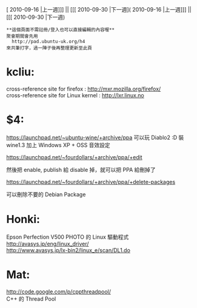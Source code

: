 [ 2010-09-16 |上一週]]] || [[[ 2010-09-30 |下一週]( 2010-09-16 |上一週]]] || [[[ 2010-09-30 |下一週)




    **這個頁面不需註冊/登入也可以直接編輯的內容喔**
    聚會期間會先用 
      http://pad.ubuntu-uk.org/h4 
    來共筆打字，過一陣子後再整理更新至此頁



# kcliu:


cross-reference site for firefox :
<http://mxr.mozilla.org/firefox/>     
cross-reference site for Linux kernel :
<http://lxr.linux.no>  

# $4:

<https://launchpad.net/~ubuntu-wine/+archive/ppa>   可以玩 Diablo2 :D
裝 wine1.3 加上 Windows XP + OSS 音效設定

<https://launchpad.net/~fourdollars/+archive/ppa/+edit>  

然後把 enable, publish 給 disable 掉，就可以把 PPA 給刪掉了

<https://launchpad.net/~fourdollars/+archive/ppa/+delete-packages>  

可以刪除不要的 Debian Package

# Honki:

Epson Perfection V500 PHOTO 的 Linux 驅動程式 <http://avasys.jp/eng/linux_driver/>  
<http://www.avasys.jp/lx-bin2/linux_e/scan/DL1.do>  


# Mat:

<http://code.google.com/p/cppthreadpool/>  
C++ 的 Thread Pool